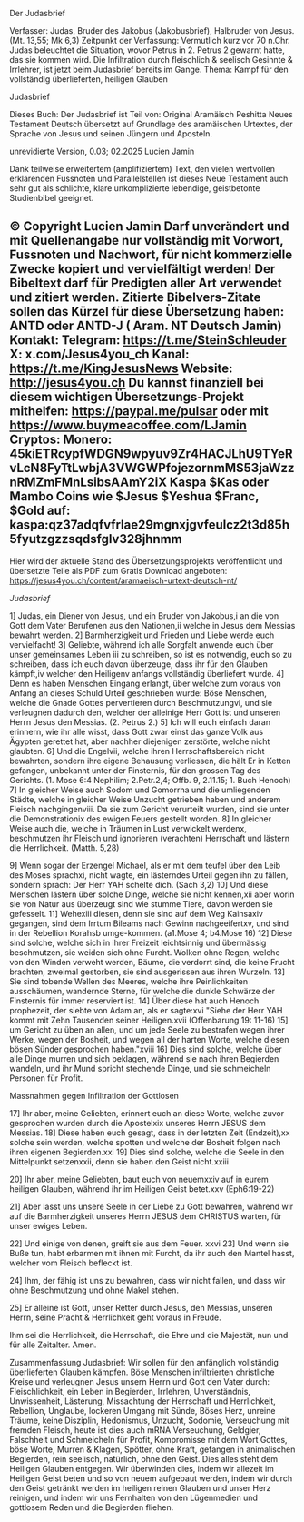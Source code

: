 Der Judasbrief

Verfasser: Judas, 
Bruder des Jakobus (Jakobusbrief), 
Halbruder von Jesus. (Mt. 13,55; Mk 6,3)
Zeitpunkt der Verfassung: 
Vermutlich kurz vor 70 n.Chr.   
Judas beleuchtet die Situation, wovor Petrus in 2. Petrus 2 gewarnt hatte, das sie kommen wird. Die Infiltration  durch fleischlich & seelisch Gesinnte & Irrlehrer, ist jetzt beim Judasbrief bereits im Gange.
Thema: 
Kampf für den vollständig überlieferten, 
heiligen  Glauben

Judasbrief

Dieses Buch: Der Judasbrief ist Teil von: 
Original Aramäisch Peshitta 
Neues Testament Deutsch
übersetzt auf Grundlage des aramäischen Urtextes,
der Sprache von Jesus und seinen Jüngern und Aposteln.

unrevidierte Version, 0.03; 02.2025
Lucien Jamin

Dank teilweise erweitertem (amplifiziertem) Text, den vielen wertvollen erklärenden Fussnoten und Parallelstellen ist dieses Neue Testament auch sehr gut als schlichte, klare unkomplizierte lebendige, geistbetonte Studienbibel geeignet.

 © Copyright Lucien Jamin
Darf unverändert und mit Quellenangabe nur vollständig mit Vorwort, Fussnoten und Nachwort, für nicht kommerzielle Zwecke kopiert und vervielfältigt werden!
Der Bibeltext darf für Predigten aller Art verwendet und zitiert werden.
Zitierte Bibelvers-Zitate sollen das Kürzel für diese Übersetzung haben: 
ANTD oder ANTD-J   ( Aram. NT  Deutsch Jamin)
Kontakt: Telegram:  https://t.me/SteinSchleuder  X: x.com/Jesus4you_ch
Kanal: https://t.me/KingJesusNews  Website:  http://jesus4you.ch
Du kannst finanziell bei diesem wichtigen Übersetzungs-Projekt mithelfen:
https://paypal.me/pulsar oder mit https://www.buymeacoffee.com/LJamin 
Cryptos: Monero: 45kiETRcypfWDGN9wpyuv9Zr4HACJLhU9TYeRvLcN8FyTtLwbjA3VWGWPfojezornmMS53jaWzznRMZmFMnLsibsAAmY2iX
Kaspa $Kas oder Mambo Coins wie $Jesus $Yeshua $Franc, $Gold auf:
kaspa:qz37adqfvfrlae29mgnxjgvfeulcz2t3d85h5fyutzgzzsqdsfglv328jhnmm
---------------------
Hier wird der aktuelle Stand des Übersetzungsprojekts veröffentlicht und
 übersetzte Teile als PDF zum Gratis Download angeboten:
https://jesus4you.ch/content/aramaeisch-urtext-deutsch-nt/   

*Judasbrief*  

1] Judas, ein Diener von Jesus, und ein Bruder von Jakobus,i an die von Gott dem Vater Berufenen aus den Nationen,ii welche in Jesus dem Messias bewahrt werden.
2] Barmherzigkeit und Frieden und Liebe werde euch vervielfacht!
3] Geliebte, während ich alle Sorgfalt anwende euch über unser gemeinsames Leben iii zu schreiben, so ist es notwendig, euch so zu schreiben, dass ich euch davon überzeuge, dass ihr für den Glauben kämpft,iv welcher den Heiligenv anfangs vollständig überliefert wurde.
4] Denn es haben Menschen Eingang erlangt,  über welche zum voraus von Anfang an dieses Schuld Urteil geschrieben wurde: Böse  Menschen, welche die Gnade Gottes pervertieren durch Beschmutzungvi, und sie verleugnen dadurch den, welcher der alleinige Herr Gott ist und unseren Herrn Jesus den Messias. (2. Petrus 2.)
5] Ich will euch einfach daran erinnern, wie ihr alle wisst, dass Gott zwar einst das ganze Volk aus Ägypten gerettet hat, aber nachher diejenigen zerstörte, welche nicht glaubten.
6] Und die Engelvii, welche ihren Herrschaftsbereich nicht bewahrten, sondern ihre eigene Behausung verliessen, die hält Er in Ketten gefangen, unbekannt unter der Finsternis, für den grossen Tag des Gerichts. (1. Mose 6:4 Nephilim; 2.Petr.2,4;  Offb. 9, 2.11.15; 1. Buch Henoch)
7] In gleicher Weise auch Sodom und Gomorrha und die umliegenden Städte, welche in gleicher Weise Unzucht getrieben haben und anderem Fleisch nachgingenviii. Da sie zum Gericht verurteilt wurden, sind sie unter die Demonstrationix des ewigen Feuers gestellt worden.
8] In gleicher Weise auch die, welche in Träumen in Lust verwickelt werdenx, beschmutzen ihr Fleisch und ignorieren (verachten) Herrschaft und lästern die Herrlichkeit. (Matth. 5,28)

9] Wenn sogar der Erzengel Michael, als er mit dem teufel über den Leib des Moses sprachxi, nicht wagte, ein lästerndes Urteil gegen ihn zu fällen, sondern sprach: Der Herr YAH schelte dich. (Sach 3,2)
10] Und diese Menschen lästern über solche Dinge, welche sie nicht kennen,xii    aber worin sie von Natur aus überzeugt sind wie stumme Tiere, davon werden sie gefesselt.
11] Wehexiii diesen, denn sie sind auf dem Weg Kainsaxiv gegangen, sind dem Irrtum Bileams nach Gewinn nachgeeifertxv, und sind in der Rebellion Korahsb umge-kommen. (a1.Mose 4;  b4.Mose 16)
12] Diese sind solche, welche sich in ihrer Freizeit leichtsinnig und übermässig beschmutzen, sie weiden sich ohne Furcht. Wolken ohne Regen, welche von den Winden verweht werden, Bäume, die verdorrt sind, die keine Frucht brachten, zweimal gestorben, sie sind ausgerissen aus ihren Wurzeln.
13] Sie sind tobende Wellen des Meeres, welche ihre Peinlichkeiten ausschäumen, wandernde Sterne, für welche die dunkle Schwärze der Finsternis für immer reserviert ist.
14] Über diese hat auch Henoch prophezeit, der siebte von Adam an, als er sagte:xvi "Siehe der Herr YAH kommt mit Zehn Tausenden seiner Heiligen.xvii (Offenbarung 19: 11-16)
15] um Gericht zu üben an allen, und um jede Seele zu bestrafen wegen ihrer Werke, wegen der Bosheit, und wegen all der harten Worte, welche diesen bösen Sünder gesprochen haben."xviii
16] Dies sind solche, welche über alle Dinge murren und sich beklagen, während sie nach ihren Begierden wandeln, und ihr Mund spricht stechende Dinge, und sie schmeicheln Personen für Profit.



Massnahmen gegen Infiltration der Gottlosen

17] Ihr aber, meine Geliebten, erinnert euch an diese Worte, welche zuvor gesprochen wurden durch die Apostelxix  unseres Herrn JESUS dem Messias.
18] Diese haben euch gesagt, dass in der letzten Zeit (Endzeit),xx solche sein werden, welche spotten und welche der Bosheit folgen nach ihren eigenen Begierden.xxi
19] Dies sind solche, welche die Seele in den Mittelpunkt setzenxxii, denn sie haben den Geist nicht.xxiii

20] Ihr aber, meine Geliebten, baut euch von neuemxxiv auf in eurem heiligen Glauben, während ihr im Heiligen Geist betet.xxv (Eph6:19-22)

21] Aber lasst uns unsere Seele in der Liebe zu Gott bewahren,  während wir auf die Barmherzigkeit unseres Herrn JESUS dem CHRISTUS warten, für unser ewiges Leben.

22] Und einige von denen, greift sie aus dem Feuer. xxvi
23] Und wenn sie Buße tun, habt erbarmen mit ihnen mit Furcht, da ihr auch den Mantel hasst, welcher vom Fleisch befleckt ist.

24] Ihm, der fähig ist uns zu bewahren, dass wir nicht fallen, und dass wir ohne Beschmutzung und ohne Makel stehen.

25] Er alleine ist Gott, unser Retter 
durch Jesus, den Messias, unseren Herrn, 
seine Pracht & Herrlichkeit geht voraus in Freude.

Ihm sei die Herrlichkeit, die Herrschaft, die Ehre und die Majestät, nun und für alle Zeitalter. 
Amen.

Zusammenfassung Judasbrief:
Wir sollen für den anfänglich vollständig überlieferten Glauben kämpfen.
Böse Menschen infiltrierten christliche Kreise und verleugnen Jesus unsern  Herrn und Gott den Vater durch: 
Fleischlichkeit, ein Leben in Begierden, Irrlehren, Unverständnis, Unwissenheit, Lästerung, Missachtung der Herrschaft und Herrlichkeit, Rebellion, Unglaube, lockeren Umgang mit Sünde, Böses Herz, unreine Träume, keine Disziplin, Hedonismus, Unzucht, Sodomie, Verseuchung mit fremden Fleisch, heute ist dies auch mRNA Verseuchung, Geldgier, Falschheit und Schmeicheln für Profit, Kompromisse mit dem Wort Gottes, böse Worte, Murren & Klagen, Spötter, ohne Kraft, gefangen in animalischen Begierden, rein seelisch, natürlich, ohne den Geist. 
Dies alles steht dem Heiligen Glauben entgegen.
Wir überwinden dies, indem wir allezeit im Heiligen Geist beten und so von neuem aufgebaut werden, indem wir durch den Geist getränkt werden im heiligen reinen Glauben und unser Herz reinigen, und indem wir uns Fernhalten von den Lügenmedien und gottlosem Reden und die Begierden fliehen.


